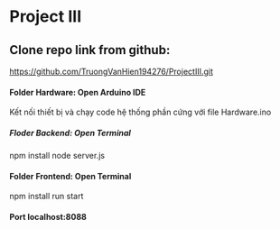 # Project III

## Clone repo link from github:
https://github.com/TruongVanHien194276/ProjectIII.git

#### Folder Hardware: Open Arduino IDE
Kết nối thiết bị và chạy code hệ thống phần cứng với file Hardware.ino

##### Floder Backend: Open Terminal
npm install
node server.js

#### Folder Frontend: Open Terminal
npm install
run start
	
#### Port localhost:8088
